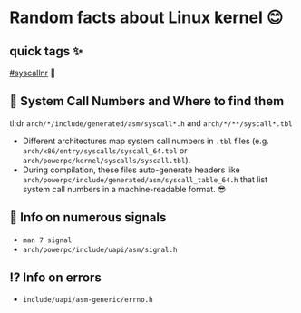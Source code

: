 # Random facts about Linux kernel 😊

## quick tags ✨
[#syscallnr](#-system-call-numbers-and-where-to-find-them) 🚀

## 🔢 System Call Numbers and Where to find them
tl;dr `arch/*/include/generated/asm/syscall*.h` and `arch/*/**/syscall*.tbl`
- Different architectures map system call numbers in `.tbl` files (e.g. `arch/x86/entry/syscalls/syscall_64.tbl` or `arch/powerpc/kernel/syscalls/syscall.tbl`).
- During compilation, these files auto-generate headers like `arch/powerpc/include/generated/asm/syscall_table_64.h` that list system call numbers in a machine-readable format. 😎

## 📶 Info on numerous signals
- `man 7 signal`
- `arch/powerpc/include/uapi/asm/signal.h`

## ⁉️ Info on errors
- `include/uapi/asm-generic/errno.h`
